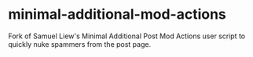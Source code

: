 # minimal-additional-mod-actions
Fork of Samuel Liew's Minimal Additional Post Mod Actions user script to quickly nuke spammers from the post page.
